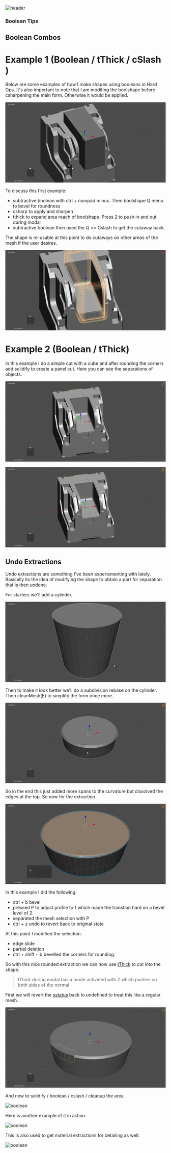 ![header](img/banner.gif)

### Boolean Tips

## Boolean Combos

# Example 1 (Boolean / tThick / cSlash )

Below are some examples of how I make shapes using booleans in Hard Ops. It's also important to note that I am modifing the boolshape before csharpening the main form. Otherwise it would be applied.

![boolean](img/bool2/b1.gif)

To discuss this first example:

- subtractive boolean with ctrl + numpad minus. Then boolshape Q menu to bevel for roundness
- csharp to apply and sharpen
- tthick to expand area reach of boolshape. Press 2 to push in and out during modal
- subtractive boolean then used the Q >> Cslash to get the cutaway back.

The shape is re-usable at this point to do cutaways on other areas of the mesh if the user desires.

![boolean](img/bool2/b2.gif)

# Example 2 (Boolean / tThick)

In this example I do a simple cut with a cube and after rounding the corners add solidify to create a panel cut. Here you can see the separations of objects.

![boolean](img/bool2/b3.gif)

![boolean](img/bool2/b4.gif)

## Undo Extractions

Undo extractions are something I've been experiementing with lately. Basically its the idea of modifying the shape to obtain a part for separation that is then undone.

For starters we'll add a cylinder.

![boolean](img/bool2/b5.gif)

Then to make it look better we'll do a subdivision rebase on the cylinder. Then cleanMesh(E) to simplify the form once more.

![boolean](img/bool2/b6.gif)

So in the end this just added more spans to the curvature but dissolved the edges at the top. So now for the extraction.

![boolean](img/bool2/b7.gif)

In this example I did the following:
- ctrl + b bevel
- pressed P to adjust profile to 1 which made the transtion hard on a bevel level of 2.
- separated the mesh selection with P
- ctrl + z undo to revert back to original state

At this point I modified the selection.
- edge slide
- partial deletion
- ctrl + shift + b bevelled the corners for rounding.

So with this nice rounded extraction we can now use [tThick](tthick.md) to cut into the shape.

> tThick during modal has a mode activated with 2 which pushes on both sides of the normal

First we will revert the [sstatus](sstatus.md) back to undefined to treat this like a regular mesh.

![boolean](img/bool2/b8.gif)

And now to solidify / boolean / cslash / cleanup the area.

![boolean](img/bool2/b9.gif)

Here is another example of it in action.

![boolean](img/bool2/b10.gif)

This is also used to get material extractions for detailing as well.

![boolean](img/bool2/b11.gif)
